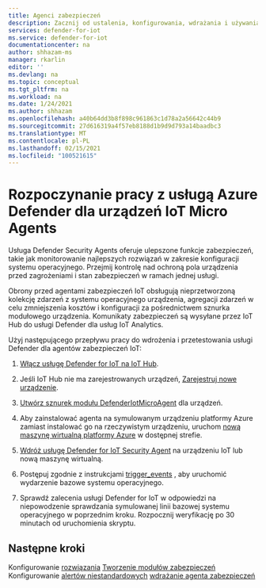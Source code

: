 ```yaml
---
title: Agenci zabezpieczeń
description: Zacznij od ustalenia, konfigurowania, wdrażania i używania usługi Azure Defender dla agentów usługi zabezpieczeń IoT na urządzeniach IoT.
services: defender-for-iot
ms.service: defender-for-iot
documentationcenter: na
author: shhazam-ms
manager: rkarlin
editor: ''
ms.devlang: na
ms.topic: conceptual
ms.tgt_pltfrm: na
ms.workload: na
ms.date: 1/24/2021
ms.author: shhazam
ms.openlocfilehash: a40b64dd3b8f898c961863c1d78a2a56642c44b9
ms.sourcegitcommit: 27d616319a4f57eb8188d1b9d9d793a14baadbc3
ms.translationtype: MT
ms.contentlocale: pl-PL
ms.lasthandoff: 02/15/2021
ms.locfileid: "100521615"
---
```

# <a name="get-started-with-azure-defender-for-iot-device-micro-agents"></a>Rozpoczynanie pracy z usługą Azure Defender dla urządzeń IoT Micro Agents

Usługa Defender Security Agents oferuje ulepszone funkcje zabezpieczeń, takie jak monitorowanie najlepszych rozwiązań w zakresie konfiguracji systemu operacyjnego. Przejmij kontrolę nad ochroną pola urządzenia przed zagrożeniami i stan zabezpieczeń w ramach jednej usługi.

Obrony przed agentami zabezpieczeń IoT obsługują nieprzetworzoną kolekcję zdarzeń z systemu operacyjnego urządzenia, agregacji zdarzeń w celu zmniejszenia kosztów i konfiguracji za pośrednictwem sznurka modułowego urządzenia. Komunikaty zabezpieczeń są wysyłane przez IoT Hub do usługi Defender dla usług IoT Analytics.

Użyj następującego przepływu pracy do wdrożenia i przetestowania usługi Defender dla agentów zabezpieczeń IoT:

1. [Włącz usługę Defender for IoT na IoT Hub](quickstart-onboard-iot-hub.md).

1. Jeśli IoT Hub nie ma zarejestrowanych urządzeń, [Zarejestruj nowe urządzenie](../iot-accelerators/iot-accelerators-device-simulation-overview.md).

1. [Utwórz sznurek modułu DefenderIotMicroAgent](quickstart-create-micro-agent-module-twin.md) dla urządzeń.

1. Aby zainstalować agenta na symulowanym urządzeniu platformy Azure zamiast instalować go na rzeczywistym urządzeniu, uruchom [nową maszynę wirtualną platformy Azure](../virtual-machines/linux/quick-create-portal.md) w dostępnej strefie.

1. [Wdróż usługę Defender for IoT Security Agent](how-to-deploy-linux-cs.md) na urządzeniu IoT lub nową maszynę wirtualną.

1. Postępuj zgodnie z instrukcjami [trigger_events](https://aka.ms/iot-security-github-trigger-events) , aby uruchomić wydarzenie bazowe systemu operacyjnego.

1. Sprawdź zalecenia usługi Defender for IoT w odpowiedzi na niepowodzenie sprawdzania symulowanej linii bazowej systemu operacyjnego w poprzednim kroku. Rozpocznij weryfikację po 30 minutach od uruchomienia skryptu.

## <a name="next-steps"></a>Następne kroki

Konfigurowanie [rozwiązania](quickstart-configure-your-solution.md) 
 [Tworzenie modułów zabezpieczeń](quickstart-create-security-twin.md) Konfigurowanie [alertów niestandardowych](quickstart-create-custom-alerts.md) 
 [wdrażanie agenta zabezpieczeń](how-to-deploy-agent.md)
